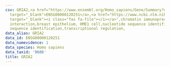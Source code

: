 ```yaml
---
csv: GRIA2,<a href="https://www.ensembl.org/Homo_sapiens/Gene/Summary?db=core;g=ENSG00000120251"
  target="_blank">ENSG00000120251</a>,<a href="https://www.ncbi.nlm.nih.gov/pubmed/22863008"
  target="_blank"><i class="fas fa-file"></i></a>",chromatin immunoprecipitation assay,direct
  interaction,breast epithelium, HME1 cell,nucleotide sequence identification,nucleotide
  sequence identification,transcriptional regulation,
data_alias: GRIA2
data_id: ENSG00000120251
data_numevidence: 1
data_species: Homo sapiens
data_taxid: '9606'
title: GRIA2
---
```

